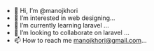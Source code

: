 - 👋 Hi, I’m @manojkhori
- 👀 I’m interested in web designing...
- 🌱 I’m currently learning laravel ...
- 💞️ I’m looking to collaborate on laravel ...
- 📫 How to reach me manojkhori@gmail.com...

<!---
manojkhori/manojkhori is a ✨ special ✨ repository because its `README.md` (this file) appears on your GitHub profile.
You can click the Preview link to take a look at your changes.
--->
